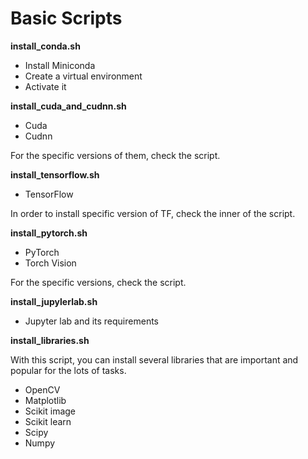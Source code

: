 # Basic Scripts

**install_conda.sh**

- Install Miniconda 
- Create a virtual environment
- Activate it

**install_cuda_and_cudnn.sh**

- Cuda
- Cudnn

For the specific versions of them, check the script.

**install_tensorflow.sh**

- TensorFlow

In order to install specific version of TF, check the inner of the script.

**install_pytorch.sh**

- PyTorch 
- Torch Vision 

For the specific versions, check the script.

**install_jupylerlab.sh**

- Jupyter lab and its requirements

**install_libraries.sh**

With this script, you can install several libraries that are important and popular for the lots of tasks.
- OpenCV
- Matplotlib
- Scikit image
- Scikit learn
- Scipy
- Numpy
